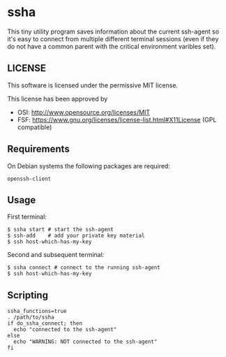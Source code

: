 # ssha

This tiny utility program saves information about the current
ssh-agent so it's easy to connect from multiple different
terminal sessions (even if they do not have a common parent
with the critical environment varibles set).

## LICENSE

This software is licensed under the permissive MIT license.

This license has been approved by
 * OSI: http://www.opensource.org/licenses/MIT
 * FSF: https://www.gnu.org/licenses/license-list.html#X11License (GPL compatible)

## Requirements

On Debian systems the following packages are required:

    openssh-client

## Usage

First terminal:

    $ ssha start # start the ssh-agent
	$ ssh-add    # add your private key material
	$ ssh host-which-has-my-key
	
Second and subsequent terminal:

    $ ssha connect # connect to the running ssh-agent
	$ ssh host-which-has-my-key

## Scripting

    ssha_functions=true
    . /path/to/ssha
    if do_ssha_connect; then
      echo "connected to the ssh-agent"
    else
      echo "WARNING: NOT connected to the ssh-agent"
    fi


